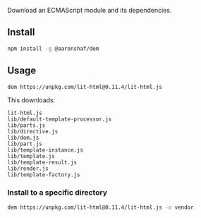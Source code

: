 Download an ECMAScript module and its dependencies.

## Install

```bash
npm install -g @aaronshaf/dem
```

## Usage

```bash
dem https://unpkg.com/lit-html@0.11.4/lit-html.js
```

This downloads:

```
lit-html.js
lib/default-template-processor.js
lib/parts.js
lib/directive.js
lib/dom.js
lib/part.js
lib/template-instance.js
lib/template.js
lib/template-result.js
lib/render.js
lib/template-factory.js
```

### Install to a specific directory

```bash
dem https://unpkg.com/lit-html@0.11.4/lit-html.js -o vendor
```
